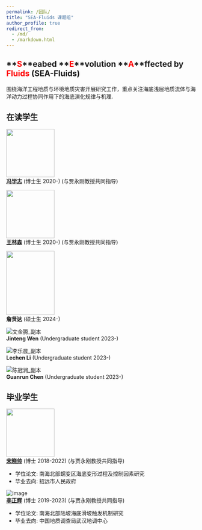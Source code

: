 ```yaml
---
permalink: /团队/
title: "SEA-Fluids 课题组"
author_profile: true
redirect_from: 
  - /md/
  - /markdown.html
---
```

## **<font color='red'>S</font>**eabed **<font color='red'>E</font>**volution **<font color='red'>A</font>**ffected by **<font color='red'>Fluids</font>** (SEA-Fluids)
围绕海洋工程地质与环境地质灾害开展研究工作，重点关注海底浅层地质流体与海洋动力过程协同作用下的海底演化规律与机理.

## 在读学生
<img src="https://github.com/Chaoqizhu/Chaoqizhu.github.io/assets/58731405/4cffe9c4-37a1-42f4-b50b-37c543658312" width="128" height="128"><br>
**[冯学志](https://www.researchgate.net/profile/Xuezhi-Feng-3)** (博士生 2020-) (与贾永刚教授共同指导)

<img src="https://github.com/Chaoqizhu/Chaoqizhu.github.io/assets/58731405/ca41a646-6196-4457-aa4a-c55c76eb533b" width="128" height="128"><br>
**[王林森](https://www.researchgate.net/profile/Linsen-Wang)** (博士生 2020-) (与贾永刚教授共同指导)

<img src="https://github.com/Chaoqizhu/Chaoqizhu.github.io/assets/58731405/f8087d06-ee27-4be0-948b-58862365d6d0" width="128" height="170"><br>
**詹贤达** (硕士生 2024-) 

![文金腾_副本](https://github.com/user-attachments/assets/2526b610-4639-4d6a-a83c-d177f899bda5)<br>
**Jinteng Wen** (Undergraduate student 2023-) 

![李乐晨_副本](https://github.com/user-attachments/assets/5ca8f462-e4b9-49c5-aa45-038391827b31)<br>
**Lechen Li** (Undergraduate student 2023-) 

![陈冠润_副本](https://github.com/user-attachments/assets/bd2e8cd9-9b4a-4311-be2a-22508084968b)<br>
**Guanrun Chen** (Undergraduate student 2023-) 

## 毕业学生
<img src="https://i1.rgstatic.net/ii/profile.image/864276776497152-1583071049061_Q512/Xiaoshuai-Song.jpg" width="128" height="128">  <br>
**[宋晓帅](https://www.researchgate.net/profile/Xiaoshuai-Song)** (博士 2018-2022) (与贾永刚教授共同指导)  <br>
* 学位论文: 南海北部蠕变区海底变形过程及控制因素研究  <br>
* 毕业去向: 招远市人民政府

![image](https://i1.rgstatic.net/ii/profile.image/11431281103741269-1669814357677_Q128/Zhenghui_Li10.jpg) <br>
**[李正辉](https://www.researchgate.net/profile/Zhenghui_Li10)** (博士 2019-2023) (与贾永刚教授共同指导)  <br>
* 学位论文: 南海北部陆坡海底滑坡触发机制研究  <br>
* 毕业去向: 中国地质调查局武汉地调中心
